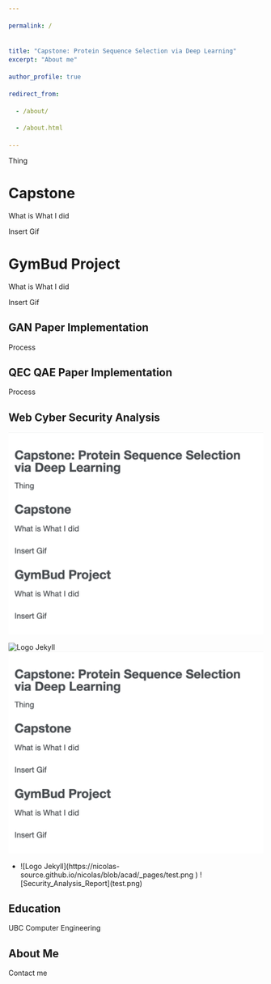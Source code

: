 ```yaml
---

permalink: /


title: "Capstone: Protein Sequence Selection via Deep Learning"
excerpt: "About me"

author_profile: true

redirect_from: 

  - /about/

  - /about.html

---
```


Thing

Capstone
======
What is
What I did

Insert Gif

GymBud Project
======
What is
What I did

Insert Gif


GAN Paper Implementation
------
Process


QEC QAE Paper Implementation
------
Process

Web Cyber Security Analysis
------

[//]: # (![Security_Analysis_Report]&#40;../pdfs/Security_Analysis_Report.png&#41;)
![Security_Analysis_Report](test.png)

![Logo Jekyll](https://nicolas-source.github.io/nicolas/blob/acad/_pages/test.png)
![Logo Jekyll](https://raw.githubusercontent.com/nicolas-source/nicolas/a1702edadfe409828c253daba6e201c68f3df237/_pages/test.png)

<ul>
<li  markdown="1">
![Logo Jekyll](https://nicolas-source.github.io/nicolas/blob/acad/_pages/test.png )
![Security_Analysis_Report](test.png)
</li>
</ul>

Education
------
UBC Computer Engineering



About Me
------
Contact me

